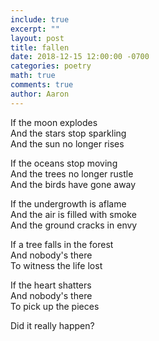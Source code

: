 ```yaml
---
include: true
excerpt: ""
layout: post
title: fallen
date: 2018-12-15 12:00:00 -0700
categories: poetry 
math: true
comments: true
author: Aaron
---
```


If the moon explodes  
And the stars stop sparkling  
And the sun no longer rises  

If the oceans stop moving  
And the trees no longer rustle  
And the birds have gone away  

If the undergrowth is aflame  
And the air is filled with smoke  
And the ground cracks in envy  

If a tree falls in the forest  
And nobody's there  
To witness the life lost  

If the heart shatters  
And nobody's there  
To pick up the pieces  

Did it really happen?
